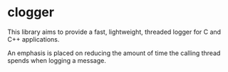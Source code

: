 
# clogger

This library aims to provide a fast, lightweight, threaded logger for C and C++ applications.

An emphasis is placed on reducing the amount of time the calling thread spends when
logging a message.

